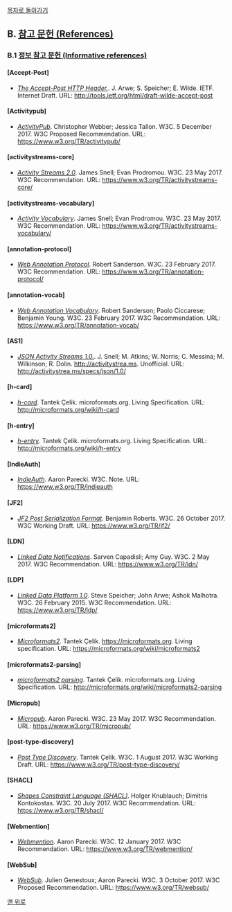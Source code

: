 [목차로 돌아가기](SocialWebProtocolsContents.md)

## B. [참고 문헌 (References)](SocialWebProtocolsContents.md#목차-table-of-contents)

### B.1 [정보 참고 문헌 (Informative references)](#b-참고-문헌-references)

#### [Accept-Post]

- [*The Accept-Post HTTP Header.*](http://tools.ietf.org/html/draft-wilde-accept-post). J. Arwe; S. Speicher; E. Wilde. IETF. Internet Draft. URL: http://tools.ietf.org/html/draft-wilde-accept-post 

#### [Activitypub]

- [*ActivityPub*](https://www.w3.org/TR/activitypub/). Christopher Webber; Jessica Tallon. W3C. 5 December 2017. W3C Proposed Recommendation. URL: https://www.w3.org/TR/activitypub/ 

#### [activitystreams-core]

- [*Activity Streams 2.0*](https://www.w3.org/TR/activitystreams-core/). James Snell; Evan Prodromou. W3C. 23 May 2017. W3C Recommendation. URL: https://www.w3.org/TR/activitystreams-core/ 

#### [activitystreams-vocabulary]

- [*Activity Vocabulary*](https://www.w3.org/TR/activitystreams-vocabulary/). James Snell; Evan Prodromou. W3C. 23 May 2017. W3C Recommendation. URL: https://www.w3.org/TR/activitystreams-vocabulary/ 

#### [annotation-protocol]

- [*Web Annotation Protocol*](https://www.w3.org/TR/annotation-protocol/). Robert Sanderson. W3C. 23 February 2017. W3C Recommendation. URL: https://www.w3.org/TR/annotation-protocol/ 

#### [annotation-vocab]

- [*Web Annotation Vocabulary*](https://www.w3.org/TR/annotation-vocab/). Robert Sanderson; Paolo Ciccarese; Benjamin Young. W3C. 23 February 2017. W3C Recommendation. URL: https://www.w3.org/TR/annotation-vocab/ 

#### [AS1]

- [*JSON Activity Streams 1.0.*](http://activitystrea.ms/specs/json/1.0/). J. Snell; M. Atkins; W. Norris; C. Messina; M. Wilkinson; R. Dolin. http://activitystrea.ms. Unofficial. URL: http://activitystrea.ms/specs/json/1.0/ 

#### [h-card]

- [*h-card*](http://microformats.org/wiki/h-card). Tantek Çelik. microformats.org. Living Specification. URL: http://microformats.org/wiki/h-card 

#### [h-entry]

- [*h-entry*](http://microformats.org/wiki/h-entry). Tantek Çelik. microformats.org. Living Specification. URL: http://microformats.org/wiki/h-entry 

#### [IndieAuth]

- [*IndieAuth*](https://www.w3.org/TR/indieauth). Aaron Parecki. W3C. Note. URL: https://www.w3.org/TR/indieauth 

#### [JF2]

- [*JF2 Post Serialization Format*](https://www.w3.org/TR/jf2/). Benjamin Roberts. W3C. 26 October 2017. W3C Working Draft. URL: https://www.w3.org/TR/jf2/ 

#### [LDN]

- [*Linked Data Notifications*](https://www.w3.org/TR/ldn/). Sarven Capadisli; Amy Guy. W3C. 2 May 2017. W3C Recommendation. URL: https://www.w3.org/TR/ldn/ 

#### [LDP]

- [*Linked Data Platform 1.0*](https://www.w3.org/TR/ldp/). Steve Speicher; John Arwe; Ashok Malhotra. W3C. 26 February 2015. W3C Recommendation. URL: https://www.w3.org/TR/ldp/ 

#### [microformats2]

- [*Microformats2*](https://microformats.org/wiki/microformats2). Tantek Çelik. https://microformats.org. Living specification. URL: https://microformats.org/wiki/microformats2 

#### [microformats2-parsing]

- [*microformats2 parsing*](http://microformats.org/wiki/microformats2-parsing). Tantek Çelik. microformats.org. Living Specification. URL: http://microformats.org/wiki/microformats2-parsing 

#### [Micropub]

- [*Micropub*](https://www.w3.org/TR/micropub/). Aaron Parecki. W3C. 23 May 2017. W3C Recommendation. URL: https://www.w3.org/TR/micropub/ 

#### [post-type-discovery]

- [*Post Type Discovery*](https://www.w3.org/TR/post-type-discovery/). Tantek Çelik. W3C. 1 August 2017. W3C Working Draft. URL: https://www.w3.org/TR/post-type-discovery/ 

#### [SHACL]

- [*Shapes Constraint Language (SHACL)*](https://www.w3.org/TR/shacl/). Holger Knublauch; Dimitris Kontokostas. W3C. 20 July 2017. W3C Recommendation. URL: https://www.w3.org/TR/shacl/ 

#### [Webmention]

- [*Webmention*](https://www.w3.org/TR/webmention/). Aaron Parecki. W3C. 12 January 2017. W3C Recommendation. URL: https://www.w3.org/TR/webmention/ 

#### [WebSub]

- [*WebSub*](https://www.w3.org/TR/websub/). Julien Genestoux; Aaron Parecki. W3C. 3 October 2017. W3C Proposed Recommendation. URL: https://www.w3.org/TR/websub/ 

[맨 위로](#b-참고-문헌-references)